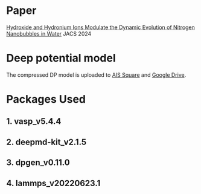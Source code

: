 # Paper

[Hydroxide and Hydronium Ions Modulate the Dynamic Evolution of Nitrogen Nanobubbles in Water](https://pubs.acs.org/doi/10.1021/jacs.4c06641) JACS 2024

# Deep potential model

The compressed DP model is uploaded to [AIS Square]() and [Google Drive]().

# Packages Used

## 1. vasp_v5.4.4
## 2. deepmd-kit_v2.1.5
## 3. dpgen_v0.11.0
## 4. lammps_v20220623.1
